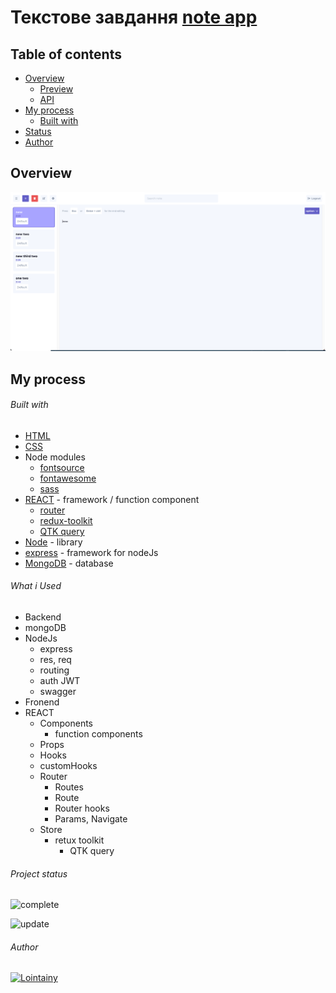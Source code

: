 # Текстове завдання [note app](https://www.t.me/hr_inboost_bot)

## Table of contents

- [Overview](#overview)
  - [Preview](https://note-app-react-lointainy.netlify.app/)
  - [API](https://note-app-server-lointainy.vercel.app/)
- [My process](#my-process)
  - [Built with](#built-with)
- [Status](#project-status)
- [Author](#author)

## Overview

![screenshot](./design/preview.png)

## My process

###### Built with

- [HTML](https://developer.mozilla.org/en-US/docs/Web/HTML)
- [CSS](https://developer.mozilla.org/en-US/docs/Web/CSS)
- Node modules
  - [fontsource](https://fontsource.org/docs/getting-started)
  - [fontawesome](https://fontawesome.com/)
  - [sass](https://sass-lang.com/)
- [REACT](https://reactjs.org/) - framework / function component
  - [router](https://reactrouter.com/en/main)
  - [redux-toolkit](https://redux-toolkit.js.org/)
  - [QTK query](https://redux-toolkit.js.org/rtk-query/overview)
- [Node](https://nodejs.org/en/docs/) - library
- [express](https://expressjs.com/) - framework for nodeJs
- [MongoDB](https://www.mongodb.com/docs/manual/) - database

###### What i Used

- Backend
- mongoDB
- NodeJs
  - express
  - res, req
  - routing
  - auth JWT
  - swagger
- Fronend
- REACT
  - Components
    - function components
  - Props
  - Hooks
  - customHooks
  - Router
    - Routes
    - Route
    - Router hooks
    - Params, Navigate
  - Store
    - retux toolkit
      - QTK query

###### Project status

![complete](https://img.shields.io/badge/project_created:-08.05.2023-333?style=for-the-badge&labelColor=e7901f)

![update](https://img.shields.io/badge/last_update:-13.05.2023-333?style=for-the-badge&labelColor=1fe783)

###### Author

[![Lointainy](https://img.shields.io/badge/-lointainy-333?style=for-the-badge&logo=github&&logoColor=FFF)](https://github.com/Lointainy)

